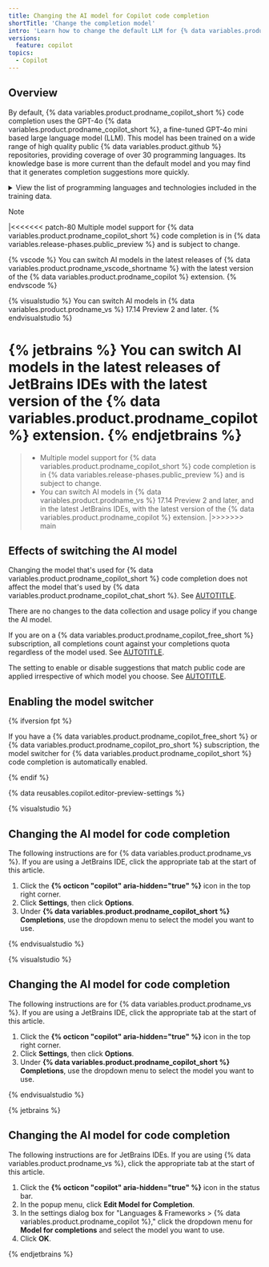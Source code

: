 ```yaml
---
title: Changing the AI model for Copilot code completion
shortTitle: 'Change the completion model'
intro: 'Learn how to change the default LLM for {% data variables.product.prodname_copilot_short %} code completion to a different model.'
versions:
  feature: copilot
topics:
  - Copilot
---
```


## Overview

By default, {% data variables.product.prodname_copilot_short %} code completion uses the GPT-4o {% data variables.product.prodname_copilot_short %}, a fine-tuned GPT-4o mini based large language model (LLM). This model has been trained on a wide range of high quality public {% data variables.product.github %} repositories, providing coverage of over 30 programming languages. Its knowledge base is more current than the default model and you may find that it generates completion suggestions more quickly.

<details>
  <summary>View the list of programming languages and technologies included in the training data.</summary>

  * C  
  * C#  
  * C++  
  * Clojure  
  * CSS  
  * Dart  
  * Dockerfile  
  * Elixir  
  * Emacs Lisp  
  * Go  
  * Haskell  
  * HTML  
  * Java  
  * JavaScript  
  * Julia  
  * Jupyter Notebook  
  * Kotlin  
  * Lua  
  * MATLAB  
  * Objective-C  
  * Perl  
  * PHP  
  * PowerShell  
  * Python  
  * R  
  * Ruby  
  * Rust  
  * Scala  
  * Shell  
  * Swift  
  * TeX  
  * TypeScript  
  * Vue

</details>

> [!NOTE]
|<<<<<<< patch-80
Multiple model support for {% data variables.product.prodname_copilot_short %} code completion is in {% data variables.release-phases.public_preview %} and is subject to change.

{% vscode %} You can switch AI models in the latest releases of {% data variables.product.prodname_vscode_shortname %} with the latest version of the {% data variables.product.prodname_copilot %} extension. {% endvscode %}

{% visualstudio %} You can switch AI models in {% data variables.product.prodname_vs %} 17.14 Preview 2 and later. {% endvisualstudio %}

{% jetbrains %} You can switch AI models in the latest releases of JetBrains IDEs with the latest version of the {% data variables.product.prodname_copilot %} extension. {% endjetbrains %}
=======
> * Multiple model support for {% data variables.product.prodname_copilot_short %} code completion is in {% data variables.release-phases.public_preview %} and is subject to change.
> * You can switch AI models in {% data variables.product.prodname_vs %} 17.14 Preview 2 and later, and in the latest JetBrains IDEs, with the latest version of the {% data variables.product.prodname_copilot %} extension.
|>>>>>>> main

## Effects of switching the AI model

Changing the model that's used for {% data variables.product.prodname_copilot_short %} code completion does not affect the model that's used by {% data variables.product.prodname_copilot_chat_short %}. See [AUTOTITLE](/copilot/using-github-copilot/ai-models/changing-the-ai-model-for-copilot-chat).

There are no changes to the data collection and usage policy if you change the AI model.

If you are on a {% data variables.product.prodname_copilot_free_short %} subscription, all completions count against your completions quota regardless of the model used. See [AUTOTITLE](/copilot/about-github-copilot/subscription-plans-for-github-copilot#comparing-copilot-subscriptions).

The setting to enable or disable suggestions that match public code are applied irrespective of which model you choose. See [AUTOTITLE](/enterprise-cloud@latest/copilot/using-github-copilot/finding-public-code-that-matches-github-copilot-suggestions).

## Enabling the model switcher

{% ifversion fpt %}

If you have a {% data variables.product.prodname_copilot_free_short %} or {% data variables.product.prodname_copilot_pro_short %} subscription, the model switcher for {% data variables.product.prodname_copilot_short %} code completion is automatically enabled.

{% endif %}

{% data reusables.copilot.editor-preview-settings %}

{% visualstudio %}

## Changing the AI model for code completion

The following instructions are for {% data variables.product.prodname_vs %}. If you are using a JetBrains IDE, click the appropriate tab at the start of this article.

1. Click the **{% octicon "copilot" aria-hidden="true" %}** icon in the top right corner.
1. Click **Settings**, then click **Options**.
1. Under **{% data variables.product.prodname_copilot_short %} Completions**, use the dropdown menu to select the model you want to use.

{% endvisualstudio %}

{% visualstudio %}

## Changing the AI model for code completion

The following instructions are for {% data variables.product.prodname_vs %}. If you are using a JetBrains IDE, click the appropriate tab at the start of this article.

1. Click the **{% octicon "copilot" aria-hidden="true" %}** icon in the top right corner.
1. Click **Settings**, then click **Options**.
1. Under **{% data variables.product.prodname_copilot_short %} Completions**, use the dropdown menu to select the model you want to use.

{% endvisualstudio %}

{% jetbrains %}

## Changing the AI model for code completion

The following instructions are for JetBrains IDEs. If you are using {% data variables.product.prodname_vs %}, click the appropriate tab at the start of this article.

1. Click the **{% octicon "copilot" aria-hidden="true" %}** icon in the status bar.
1. In the popup menu, click **Edit Model for Completion**.
1. In the settings dialog box for "Languages & Frameworks > {% data variables.product.prodname_copilot %}," click the dropdown menu for **Model for completions** and select the model you want to use.
1. Click **OK**.

{% endjetbrains %}
